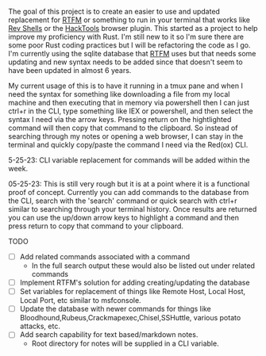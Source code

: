 
The goal of this project is to create an easier to use and updated replacement for [RTFM](https://github.com/leostat/rtfm) or something to run in your terminal that works like [Rev Shells](https://revshells.com/) or the [HackTools](https://addons.mozilla.org/en-US/firefox/addon/hacktools/) browser plugin. This started as a project to help improve my proficiency with Rust. I'm still new to it so I'm sure there are some poor Rust coding practices but I will be refactoring the code as I go.  I'm currently using the sqlite database that [RTFM](https://github.com/leostat/rtfm) uses but that needs some updating and new syntax needs to be added since that doesn't seem to have been updated in almost 6 years.  

My current usage of this is to have it running in a tmux pane and when I need the syntax for something like downloading a file from my local machine and then executing that in memory via powershell then I can just ctrl+r in the CLI, type something like IEX or powershell, and then select the syntax I need via the arrow keys.  Pressing return on the hightlighted command will then copy that command to the clipboard.  So instead of searching through my notes or opening a web browser, I can stay in the terminal and quickly copy/paste the command I need via the Red(ox) CLI.  

5-25-23: CLI variable replacement for commands will be added within the week. 

05-25-23: This is still very rough but it is at a point where it is a functional proof of concept.  Currently you can add commands to the database from the CLI, search with the 'search' command or quick search with ctrl+r similar to searching through your terminal history.  Once results are returned you can use the up/down arrow keys to highlight a command and then press return to copy that command to your clipboard.  

TODO
-[ ] Add related commands associated with a command
    - In the full search output these would also be listed out under related commands
-[ ] Implement RTFM's solution for adding creating/updating the database
-[ ] Set variables for replacement of things like Remote Host, Local Host, Local Port, etc similar to msfconsole.
-[ ] Update the database with newer commands for things like Bloodhound,Rubeus,Crackmapexec,Chisel,SSHuttle, various potato attacks, etc.
-[ ] Add search capability for text based/markdown notes.  
    - Root directory for notes will be supplied in a CLI variable.
